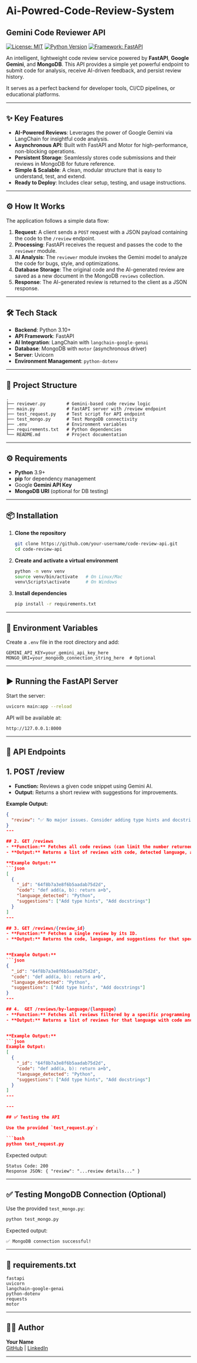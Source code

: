 # Ai-Powred-Code-Review-System
## Gemini Code Reviewer API

[![License: MIT](https://img.shields.io/badge/License-MIT-yellow.svg)](https://opensource.org/licenses/MIT)
[![Python Version](https://img.shields.io/badge/python-3.10+-blue.svg)](https://www.python.org/downloads/)
[![Framework: FastAPI](https://img.shields.io/badge/Framework-FastAPI-green.svg)](https://fastapi.tiangolo.com/)

An intelligent, lightweight code review service powered by **FastAPI**, **Google Gemini**, and **MongoDB**. This API provides a simple yet powerful endpoint to submit code for analysis, receive AI-driven feedback, and persist review history.

It serves as a perfect backend for developer tools, CI/CD pipelines, or educational platforms.

---

## ✨ Key Features

- **AI-Powered Reviews**: Leverages the power of Google Gemini via LangChain for insightful code analysis.
- **Asynchronous API**: Built with FastAPI and Motor for high-performance, non-blocking operations.
- **Persistent Storage**: Seamlessly stores code submissions and their reviews in MongoDB for future reference.
- **Simple & Scalable**: A clean, modular structure that is easy to understand, test, and extend.
- **Ready to Deploy**: Includes clear setup, testing, and usage instructions.

---

## ⚙️ How It Works

The application follows a simple data flow:

1. **Request**: A client sends a `POST` request with a JSON payload containing the code to the `/review` endpoint.
2. **Processing**: FastAPI receives the request and passes the code to the `reviewer` module.
3. **AI Analysis**: The `reviewer` module invokes the Gemini model to analyze the code for bugs, style, and optimizations.
4. **Database Storage**: The original code and the AI-generated review are saved as a new document in the MongoDB `reviews` collection.
5. **Response**: The AI-generated review is returned to the client as a JSON response.

---

## 🛠️ Tech Stack

- **Backend**: Python 3.10+
- **API Framework**: FastAPI
- **AI Integration**: LangChain with `langchain-google-genai`
- **Database**: MongoDB with `motor` (asynchronous driver)
- **Server**: Uvicorn
- **Environment Management**: `python-dotenv`

---

## 📂 Project Structure

```
.
├── reviewer.py        # Gemini-based code review logic
├── main.py            # FastAPI server with /review endpoint
├── test_request.py    # Test script for API endpoint
├── test_mongo.py      # Test MongoDB connectivity
├── .env               # Environment variables
├── requirements.txt   # Python dependencies
└── README.md          # Project documentation
```

---

## ⚙️ Requirements

- **Python** 3.9+
- **pip** for dependency management
- Google **Gemini API Key**
- **MongoDB URI** (optional for DB testing)

---

## 📦 Installation

1. **Clone the repository**
   ```bash
   git clone https://github.com/your-username/code-review-api.git
   cd code-review-api
   ```

2. **Create and activate a virtual environment**
   ```bash
   python -m venv venv
   source venv/bin/activate   # On Linux/Mac
   venv\Scripts\activate      # On Windows
   ```

3. **Install dependencies**
   ```bash
   pip install -r requirements.txt
   ```

---

## 🔑 Environment Variables

Create a `.env` file in the root directory and add:

```
GEMINI_API_KEY=your_gemini_api_key_here
MONGO_URI=your_mongodb_connection_string_here  # Optional
```

---

## ▶️ Running the FastAPI Server

Start the server:

```bash
uvicorn main:app --reload
```

API will be available at:

```
http://127.0.0.1:8000
```

---

## 📌 API Endpoints

## 1. POST /review
- **Function:** Reviews a given code snippet using Gemini AI.
- **Output:** Returns a short review with suggestions for improvements.

**Example Output:**
```json
{
  "review": "✅ No major issues. Consider adding type hints and docstrings."
}
---

## 2. GET /reviews
- **Function:** Fetches all code reviews (can limit the number returned).
- **Output:** Returns a list of reviews with code, detected language, and suggestions.

**Example Output:**
```json
[
  {
    "_id": "64f8b7a3e8f6b5aadab75d2d",
    "code": "def add(a, b): return a+b",
    "language_detected": "Python",
    "suggestions": ["Add type hints", "Add docstrings"]
  }
]
---

## 3. GET /reviews/{review_id}
- **Function:** Fetches a single review by its ID.
- **Output:** Returns the code, language, and suggestions for that specific review.


**Example Output:**
```json
{
  "_id": "64f8b7a3e8f6b5aadab75d2d",
  "code": "def add(a, b): return a+b",
  "language_detected": "Python",
  "suggestions": ["Add type hints", "Add docstrings"]
}
---

## 4.  GET /reviews/by-language/{language}
- **Function:** Fetches all reviews filtered by a specific programming language.
- **Output:** Returns a list of reviews for that language with code and suggestions.


**Example Output:**
```json
Example Output:
[
  {
    "_id": "64f8b7a3e8f6b5aadab75d2d",
    "code": "def add(a, b): return a+b",
    "language_detected": "Python",
    "suggestions": ["Add type hints", "Add docstrings"]
  }
]
---

---

## ✅ Testing the API

Use the provided `test_request.py`:

```bash
python test_request.py
```

Expected output:
```
Status Code: 200
Response JSON: { "review": "...review details..." }
```

---

## ✅ Testing MongoDB Connection (Optional)

Use the provided `test_mongo.py`:

```bash
python test_mongo.py
```

Expected output:
```
✅ MongoDB connection successful!
```

---

## 📜 requirements.txt

```
fastapi
uvicorn
langchain-google-genai
python-dotenv
requests
motor
```

---

## 👨‍💻 Author

**Your Name**  
[GitHub](https://github.com/your-username) | [LinkedIn](https://linkedin.com/in/your-profile)

---
